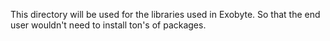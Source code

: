 This directory will be used for the libraries used in Exobyte. So that the end user wouldn't need to install ton's of packages.